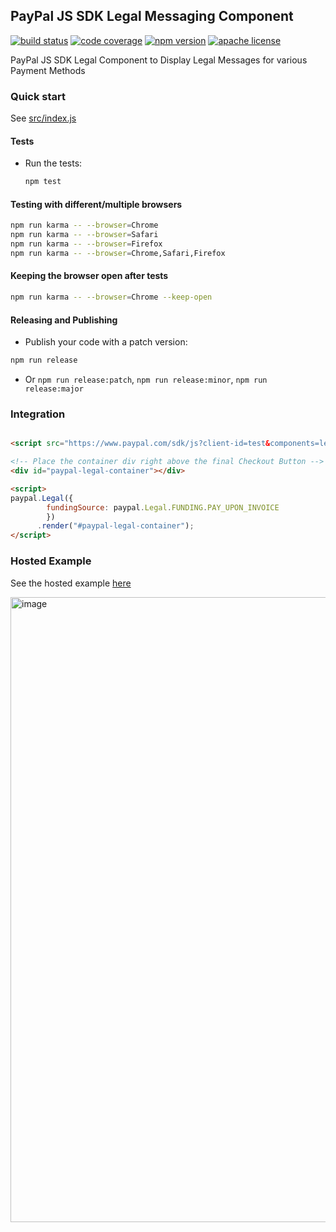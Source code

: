 PayPal JS SDK Legal Messaging Component
----------------------------------

[![build status][build-badge]][build]
[![code coverage][coverage-badge]][coverage]
[![npm version][version-badge]][package]
[![apache license][license-badge]][license]

[build-badge]: https://img.shields.io/github/workflow/status/paypal/paypal-legal-components/build?logo=github&style=flat-square
[build]: https://github.com/paypal/paypal-legal-components/actions?query=workflow%3Abuild
[coverage-badge]: https://img.shields.io/codecov/c/github/paypal/paypal-legal-components.svg?style=flat-square
[coverage]: https://codecov.io/github/paypal/paypal-legal-components/
[version-badge]: https://img.shields.io/npm/v/@paypal/legal-components.svg?style=flat-square
[package]: https://www.npmjs.com/package/@paypal/legal-components
[license-badge]: https://img.shields.io/npm/l/@paypal/legal-components.svg?style=flat-square
[license]: https://github.com/paypal/paypal-legal-components/blob/main/LICENSE

PayPal JS SDK Legal Component to Display Legal Messages for various Payment Methods
### Quick start

See [src/index.js](./src/index.js)

#### Tests

- Run the tests:

  ```bash
  npm test
  ```

#### Testing with different/multiple browsers

```bash
npm run karma -- --browser=Chrome
npm run karma -- --browser=Safari
npm run karma -- --browser=Firefox
npm run karma -- --browser=Chrome,Safari,Firefox
```

#### Keeping the browser open after tests

```bash
npm run karma -- --browser=Chrome --keep-open
```

#### Releasing and Publishing

- Publish your code with a patch version:

```bash
npm run release
```

- Or `npm run release:patch`, `npm run release:minor`, `npm run release:major`

### Integration

```html

<script src="https://www.paypal.com/sdk/js?client-id=test&components=legal"></script>

<!-- Place the container div right above the final Checkout Button -->
<div id="paypal-legal-container"></div>

<script>
paypal.Legal({
        fundingSource: paypal.Legal.FUNDING.PAY_UPON_INVOICE
        })
      .render("#paypal-legal-container");
</script>

```

### Hosted Example

See the hosted example [here](https://pui-legal-app.herokuapp.com/)

<img width="1000" alt="image" src="https://user-images.githubusercontent.com/9788837/162337448-79b1d6c8-6766-41d6-920f-f5400b777e02.png">

